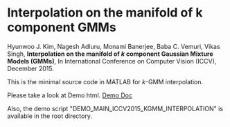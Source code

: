 # Interpolation on the manifold of k component GMMs 

Hyunwoo J. Kim, Nagesh Adluru, Monami Banerjee, Baba C. Vemuri, Vikas Singh, **Interpolation on the manifold of *k* component Gaussian Mixture Models (GMMs)**, In International Conference on Computer Vision (ICCV), December 2015.

This is the minimal source code in MATLAB for *k*-GMM interpolation.

Please take a look at Demo html. 
[Demo Doc](http://pages.cs.wisc.edu/~hwkim/projects/k-gmm/codedoc/html/DEMO_MAIN_ICCV2015_KGMM_INTERPOLATION.html)

Also, the demo script "DEMO_MAIN_ICCV2015_KGMM_INTERPOLATION" is available in the root directory.



